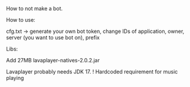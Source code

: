 How to not make a bot.

How to use:

cfg.txt -> generate your own bot token, change IDs of application, owner, server (you want to use bot on), prefix 


Libs:

Add 27MB lavaplayer-natives-2.0.2.jar

Lavaplayer probably needs JDK 17. ! Hardcoded requirement for music playing
